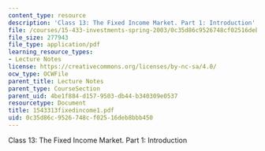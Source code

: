 ```yaml
---
content_type: resource
description: 'Class 13: The Fixed Income Market. Part 1: Introduction'
file: /courses/15-433-investments-spring-2003/0c35d86c9526748cf02516deb8bbb450_1543313fixedincome1.pdf
file_size: 277943
file_type: application/pdf
learning_resource_types:
- Lecture Notes
license: https://creativecommons.org/licenses/by-nc-sa/4.0/
ocw_type: OCWFile
parent_title: Lecture Notes
parent_type: CourseSection
parent_uid: 4be1f884-d157-9503-db44-b340309e0537
resourcetype: Document
title: 1543313fixedincome1.pdf
uid: 0c35d86c-9526-748c-f025-16deb8bbb450
---
```

Class 13: The Fixed Income Market. Part 1: Introduction